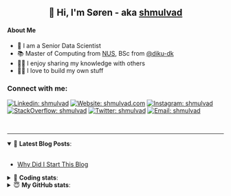 <h2 align="center">
	👋 Hi, I'm Søren - aka <a href="https://shmulvad.com">shmulvad</a>
</h2>

#### About Me
- 🤖 I am a Senior Data Scientist
- 📚 Master of Computing from [NUS], BSc from [@diku-dk]
- 👨‍🏫 I enjoy sharing my knowledge with others
- 👨‍💻 I love to build my own stuff

### Connect with me:

[![Linkedin: shmulvad](https://img.shields.io/badge/shmulvad-blue?style=flat&logo=Linkedin&logoColor=white)][linkedin]
[![Website: shmulvad.com](https://img.shields.io/badge/shmulvad.com-47CCCC?&style=flat&logo=Google-Chrome&logoColor=white)][website]
[![Instagram: shmulvad](https://img.shields.io/badge/-@shmulvad-purple?style=flat&logo=Instagram&logoColor=white)][instagram]
[![StackOverflow: shmulvad](https://img.shields.io/badge/shmulvad-FE7A16?style=flat&logo=stack-overflow&logoColor=white)][stackOverflow]
[![Twitter: shmulvad](https://img.shields.io/badge/@shmulvad-1ca0f1?style=flat&logo=twitter&logoColor=white)][twitter]
[![Email: shmulvad](https://img.shields.io/badge/shmulvad-D14836?style=flat&logo=gmail&logoColor=white)][mail]

<br />

---

<details open>
 <summary>📕 <b>Latest Blog Posts</b>: </summary>

<br>

<!-- BLOG-POST-LIST:START -->
- [Why Did I Start This Blog](https://shmulvad.com/blog/why-did-start-this-blog)
<!-- BLOG-POST-LIST:END -->

</details>

<!-- --- -->

<details>
 <summary>🤖 <b>Coding stats</b>: </summary>

<br>

NOTE: Doesn't track coding at work or work done in environments such as Jupyter Notebooks.

<!--START_SECTION:waka-->
![Code Time](http://img.shields.io/badge/Code%20Time-2%2C887%20hrs%2034%20mins-blue)

**I'm a Night 🦉** 

```text
🌞 Morning                547 commits         ██░░░░░░░░░░░░░░░░░░░░░░░   08.26 % 
🌆 Daytime                1738 commits        ███████░░░░░░░░░░░░░░░░░░   26.23 % 
🌃 Evening                2682 commits        ██████████░░░░░░░░░░░░░░░   40.48 % 
🌙 Night                  1658 commits        ██████░░░░░░░░░░░░░░░░░░░   25.03 % 
```


📊 **This Week I Spent My Time On** 

```text
💬 Programming Languages: 
TypeScript               7 hrs 30 mins       ████████████░░░░░░░░░░░░░   48.23 % 
Python                   4 hrs 20 mins       ███████░░░░░░░░░░░░░░░░░░   27.96 % 
Other                    2 hrs 1 min         ███░░░░░░░░░░░░░░░░░░░░░░   13.04 % 
JSON                     48 mins             █░░░░░░░░░░░░░░░░░░░░░░░░   05.16 % 
Text                     40 mins             █░░░░░░░░░░░░░░░░░░░░░░░░   04.33 % 

🔥 Editors: 
VS Code                  12 hrs 56 mins      █████████████████████░░░░   83.22 % 
Zsh                      2 hrs 1 min         ███░░░░░░░░░░░░░░░░░░░░░░   13.02 % 
Sublime Text             35 mins             █░░░░░░░░░░░░░░░░░░░░░░░░   03.77 % 

🐱‍💻 Projects: 
km24-core                13 hrs 54 mins      ██████████████████████░░░   89.45 % 
company-scrapers         40 mins             █░░░░░░░░░░░░░░░░░░░░░░░░   04.37 % 
Unknown Project          35 mins             █░░░░░░░░░░░░░░░░░░░░░░░░   03.77 % 
km24-api-client          20 mins             █░░░░░░░░░░░░░░░░░░░░░░░░   02.18 % 
Terminal                 2 mins              ░░░░░░░░░░░░░░░░░░░░░░░░░   00.23 % 
```


 Last Updated on 17/10/2024 18:49:46 UTC
<!--END_SECTION:waka-->

</details>

<!-- --- -->

<details>
 <summary>😇 <b>My GitHub stats</b>: </summary>

<br>

<img align="left" alt="shmulvad's Github Stats" src="https://github-readme-stats.vercel.app/api?username=shmulvad&show_icons=true&hide_border=true" />

</details>



[website]: https://shmulvad.com
[twitter]: https://twitter.com/shmulvad
[linkedin]: https://linkedin.com/in/shmulvad
[instagram]: https://instagram.com/shmulvad
[stackOverflow]: https://stackoverflow.com/users/9248793/shmulvad
[mail]: mailto:shmulvad@gmail.com
[@diku-dk]: https://github.com/diku-dk
[github]: https://github.com/shmulvad
[NUS]: https://www.nus.edu.sg
